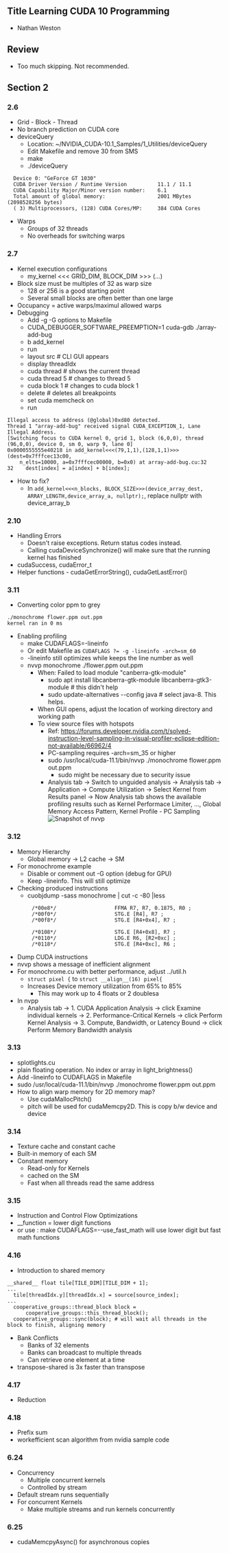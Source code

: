 ## Title Learning CUDA 10 Programming
- Nathan Weston

## Review
- Too much skipping. Not recommended.

## Section 2
### 2.6
- Grid - Block - Thread
- No branch prediction on CUDA core
- deviceQuery
  - Location: ~/NVIDIA_CUDA-10.1_Samples/1_Utilities/deviceQuery
  - Edit Makefile and remove 30 from SMS
  - make
  - ./deviceQuery
```
  Device 0: "GeForce GT 1030"
  CUDA Driver Version / Runtime Version          11.1 / 11.1
  CUDA Capability Major/Minor version number:    6.1
  Total amount of global memory:                 2001 MBytes (2098528256 bytes)
  ( 3) Multiprocessors, (128) CUDA Cores/MP:     384 CUDA Cores
```
- Warps
  - Groups of 32 threads
  - No overheads for switching warps

### 2.7
- Kernel execution configurations
  - my_kernel <<< GRID_DIM, BLOCK_DIM >>> (...)
- Block size must be multiples of 32 as warp size
  - 128 or 256 is a good starting point
  - Several small blocks are often better than one large
- Occupancy = active warps/maximul allowed warps
- Debugging
  - Add -g -G options to Makefile
  - CUDA_DEBUGGER_SOFTWARE_PREEMPTION=1 cuda-gdb ./array-add-bug
  - b add_kernel
  - run
  - layout src # CLI GUI appears
  - display threadIdx
  - cuda thread # shows the current thread
  - cuda thread 5  # changes to thread 5
  - cuda block 1  # changes to cuda block 1
  - delete # deletes all breakpoints
  - set cuda memcheck on
  - run
```
Illegal access to address (@global)0xd80 detected.
Thread 1 "array-add-bug" received signal CUDA_EXCEPTION_1, Lane Illegal Address.
[Switching focus to CUDA kernel 0, grid 1, block (6,0,0), thread (96,0,0), device 0, sm 0, warp 9, lane 0]
0x0000555555e40218 in add_kernel<<<(79,1,1),(128,1,1)>>> (dest=0x7fffcec13c00,
    n_elts=10000, a=0x7fffcec00000, b=0x0) at array-add-bug.cu:32
32	  dest[index] = a[index] + b[index];
```
- How to fix?
  - In `add_kernel<<<n_blocks, BLOCK_SIZE>>>(device_array_dest, ARRAY_LENGTH,device_array_a, nullptr);`, replace nullptr with device_array_b

### 2.10
- Handling Errors
  - Doesn't raise exceptions. Return status codes instead.
  - Calling cudaDeviceSynchronize() will make sure that the running kernel has finished
- cudaSuccess, cudaError_t
- Helper functions - cudaGetErrorString(), cudaGetLastError()

### 3.11
- Converting color ppm to grey
```
./monochrome flower.ppm out.ppm
kernel ran in 0 ms
```
- Enabling profiling
  - make CUDAFLAGS=-lineinfo
  - Or edit Makefile as `CUDAFLAGS ?= -g -lineinfo -arch=sm_60`
  - -lineinfo still optimizes while keeps the line number as well
  - nvvp monochrome ./flower.ppm out.ppm
    - When: Failed to load module "canberra-gtk-module"
      - sudo apt install libcanberra-gtk-module libcanberra-gtk3-module # this didn't help
      - sudo update-alternatives --config java # select java-8. This helps.
    - When GUI opens, adjust the location of working directory and working path
    - To view source files with hotspots
      - Ref: https://forums.developer.nvidia.com/t/solved-instruction-level-sampling-in-visual-profiler-eclipse-edition-not-available/66962/4
      - PC-sampling requires -arch=sm_35 or higher
      - sudo /usr/local/cuda-11.1/bin/nvvp  ./monochrome  flower.ppm  out.ppm
        - sudo might be necessary due to security issue
      - Analysis tab -> Switch to unguided analysis -> Analysis tab -> Application -> Compute Utilization -> Select Kernel from Results panel -> Now Analysis tab shows the available profiling results such as Kernel Performace Limiter, ..., Global Memory Access Pattern, Kernel Profile - PC Sampling
![Snapshot of nvvp](./nvpp_snapshot.png)

### 3.12
- Memory Hierarchy
  -  Global memory -> L2 cache -> SM
- For monochrome example
  - Disable or comment out -G option (debug for GPU)
  - Keep -lineinfo. This will still optimize
- Checking produced instructions
  - cuobjdump -sass monochrome | cut -c -80 |less
```                  
        /*00e8*/                   FFMA R7, R7, 0.1875, R0 ;                    
        /*00f0*/                   STG.E [R4], R7 ;                             
        /*00f8*/                   STG.E [R4+0x4], R7 ;                         

        /*0108*/                   STG.E [R4+0x8], R7 ;                         
        /*0110*/                   LDG.E R6, [R2+0xc] ;                         
        /*0118*/                   STG.E [R4+0xc], R6 ;            
```
  - Dump CUDA instructions
  - nvvp shows a message of inefficient alignment
- For monochrome.cu with better performance, adjust ../util.h
  - `struct pixel {` to `struct __align__(16) pixel{`
  - Increases Device memory utilization from 65% to 85%
    - This may work up to 4 floats or 2 doublesa
- In nvpp
  - Analysis tab -> 1. CUDA Application Analysis -> click Examine individual kernels -> 2. Performance-Critical Kernels -> click Perform Kernel Analysis -> 3. Compute, Bandwidth, or Latency Bound -> click Perform Memory Bandwidth analysis

### 3.13
- splotlights.cu
- plain floating operation. No index or array in light_brightness()
- Add -lineinfo to CUDAFLAGS in Makefile
- sudo /usr/local/cuda-11.1/bin/nvvp  ./monochrome  flower.ppm  out.ppm
- How to align warp memory for 2D memory map?
  - Use cudaMallocPitch()
  - pitch will be used for cudaMemcpy2D. This is copy b/w device and device

### 3.14
- Texture cache and constant cache
- Built-in memory of each SM
- Constant memory
  - Read-only for Kernels
  - cached on the SM
  - Fast when all threads read the same address

### 3.15
- Instruction and Control Flow Optimizations
- __function = lower digit functions
- or use : make CUDAFLAGS=--use_fast_math will use lower digit but fast math functions

### 4.16
- Introduction to shared memory
```
__shared__ float tile[TILE_DIM][TILE_DIM + 1];
...
  tile[threadIdx.y][threadIdx.x] = source[source_index];
...
  cooperative_groups::thread_block block =
      cooperative_groups::this_thread_block();
  cooperative_groups::sync(block); # will wait all threads in the block to finish, aligning memory
```
- Bank Conflicts
  - Banks of 32 elements
  - Banks can broadcast to multiple threads
  - Can retrieve one element at a time
- transpose-shared is 3x faster than transpose

### 4.17
- Reduction

### 4.18
- Prefix sum
- workefficient scan algorithm from nvidia sample code

### 6.24
- Concurrency
  - Multiple concurrent kernels
  - Controlled by stream
- Default stream runs sequentially
- For concurrent Kernels
  - Make multiple streams and run kernels concurrently

### 6.25
- cudaMemcpyAsync() for asynchronous copies
